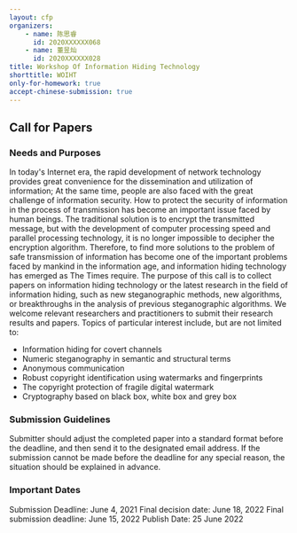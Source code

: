 ```yaml
---
layout: cfp
organizers:
    - name: 陈思睿
      id: 2020XXXXXX068
    - name: 董昱灿
      id: 2020XXXXXX028
title: Workshop Of Information Hiding Technology
shorttitle: WOIHT
only-for-homework: true
accept-chinese-submission: true
---
```


## Call for Papers

### Needs and Purposes

In today's Internet era, the rapid development of network technology provides great convenience for the dissemination and utilization of information; At the same time, people are also faced with the great challenge of information security. How to protect the security of information in the process of transmission has become an important issue faced by human beings. The traditional solution is to encrypt the transmitted message, but with the development of computer processing speed and parallel processing technology, it is no longer impossible to decipher the encryption algorithm. Therefore, to find more solutions to the problem of safe transmission of information has become one of the important problems faced by mankind in the information age, and information hiding technology has emerged as The Times require.
The purpose of this call is to collect papers on information hiding technology or the latest research in the field of information hiding, such as new steganographic methods, new algorithms, or breakthroughs in the analysis of previous steganographic algorithms.
We welcome relevant researchers and practitioners to submit their research results and papers.
Topics of particular interest include, but are not limited to:

-   Information hiding for covert channels
-   Numeric steganography in semantic and structural terms
-   Anonymous communication
-   Robust copyright identification using watermarks and fingerprints
-   The copyright protection of fragile digital watermark
-   Cryptography based on black box, white box and grey box

### Submission Guidelines

Submitter should adjust the completed paper into a standard format before the deadline, and then send it to the designated email address. If the submission cannot be made before the deadline for any special reason, the situation should be explained in advance.

### Important Dates

Submission Deadline: June 4, 2021
Final decision date: June 18, 2022
Final submission deadline: June 15, 2022
Publish Date: 25 June 2022
